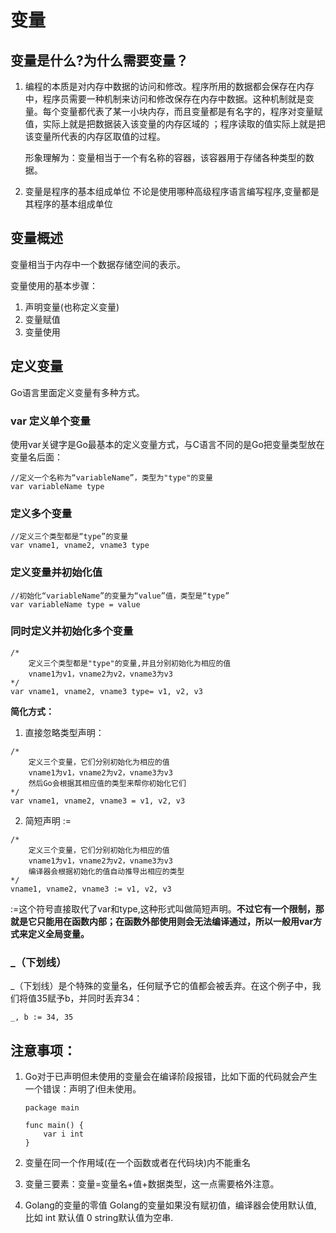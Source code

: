 # 变量
## 变量是什么?为什么需要变量？
1. 编程的本质是对内存中数据的访问和修改。程序所用的数据都会保存在内存中，程序员需要一种机制来访问和修改保存在内存中数据。这种机制就是变量。每个变量都代表了某一小块内存，而且变量都是有名字的，程序对变量赋值，实际上就是把数据装入该变量的内存区域的 ；程序读取的值实际上就是把该变量所代表的内存区取值的过程。

    形象理解为：变量相当于一个有名称的容器，该容器用于存储各种类型的数据。

2. 变量是程序的基本组成单位 
    不论是使用哪种高级程序语言编写程序,变量都是其程序的基本组成单位
## 变量概述
变量相当于内存中一个数据存储空间的表示。

变量使用的基本步骤：
1. 声明变量(也称定义变量) 
2. 变量赋值 
3. 变量使用
## 定义变量

Go语言里面定义变量有多种方式。

### var 定义单个变量

使用var关键字是Go最基本的定义变量方式，与C语言不同的是Go把变量类型放在变量名后面：
```
//定义一个名称为“variableName”，类型为"type"的变量
var variableName type
```
### 定义多个变量
```
//定义三个类型都是“type”的变量
var vname1, vname2, vname3 type
```
### 定义变量并初始化值
```
//初始化“variableName”的变量为“value”值，类型是“type”
var variableName type = value
```
### 同时定义并初始化多个变量
```
/*
    定义三个类型都是"type"的变量,并且分别初始化为相应的值
    vname1为v1，vname2为v2，vname3为v3
*/
var vname1, vname2, vname3 type= v1, v2, v3
```
**简化方式：**
1. 直接忽略类型声明：
```
/*
    定义三个变量，它们分别初始化为相应的值
    vname1为v1，vname2为v2，vname3为v3
    然后Go会根据其相应值的类型来帮你初始化它们
*/
var vname1, vname2, vname3 = v1, v2, v3
```
2. 简短声明 := 
```
/*
    定义三个变量，它们分别初始化为相应的值
    vname1为v1，vname2为v2，vname3为v3
    编译器会根据初始化的值自动推导出相应的类型
*/
vname1, vname2, vname3 := v1, v2, v3
```
:=这个符号直接取代了var和type,这种形式叫做简短声明。**不过它有一个限制，那就是它只能用在函数内部；在函数外部使用则会无法编译通过，所以一般用var方式来定义全局变量。**
### _（下划线）
_（下划线）是个特殊的变量名，任何赋予它的值都会被丢弃。在这个例子中，我们将值35赋予b，并同时丢弃34：
```
_, b := 34, 35
```
## 注意事项：
1. Go对于已声明但未使用的变量会在编译阶段报错，比如下面的代码就会产生一个错误：声明了i但未使用。
    ```
    package main

    func main() {
        var i int
    }
    ```
2. 变量在同一个作用域(在一个函数或者在代码块)内不能重名

3. 变量三要素：变量=变量名+值+数据类型，这一点需要格外注意。

4. Golang的变量的零值
    Golang的变量如果没有赋初值，编译器会使用默认值, 比如 int 默认值 0 string默认值为空串.